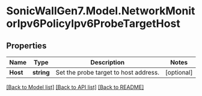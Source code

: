 # SonicWallGen7.Model.NetworkMonitorIpv6PolicyIpv6ProbeTargetHost

## Properties

Name | Type | Description | Notes
------------ | ------------- | ------------- | -------------
**Host** | **string** | Set the probe target to host address. | [optional] 

[[Back to Model list]](../README.md#documentation-for-models) [[Back to API list]](../README.md#documentation-for-api-endpoints) [[Back to README]](../README.md)


